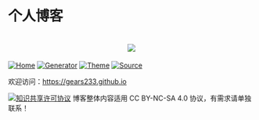 # 个人博客
# <div align="center"><a title="Refun" href="https://github.com/guanqr/blog"><img align="center" src="https://gears233.github.io/image/brand.png"></a> </div>

[![Home](https://img.shields.io/badge/home-refun-00c7b7)](https://gears233.github.io)
[![Generator](https://img.shields.io/badge/Generator-Hugo-ff4088?&logo=hugo)](https://gohugo.io/)
[![Theme](https://img.shields.io/badge/Theme-MemE-2a6df4)](https://github.com/reuixiy/hugo-theme-meme)
[![Source](https://img.shields.io/badge/Source-GitHub-181717?&logo=github)](https://github.com/guanqr/blog)

欢迎访问：https://gears233.github.io

<a rel="license" href="http://creativecommons.org/licenses/by-nc-sa/4.0/"><img alt="知识共享许可协议" style="border-width:0" src="https://i.creativecommons.org/l/by-nc-sa/4.0/88x31.png" /></a> 博客整体内容适用 CC BY-NC-SA 4.0 协议，有需求请单独联系！

